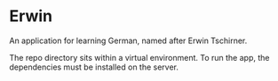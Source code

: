 Erwin
=====
An application for learning German, named after Erwin Tschirner.

The repo directory sits within a virtual environment. 
To run the app, the dependencies must be installed on the server.

